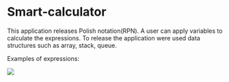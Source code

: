 # Smart-calculator
This application releases Polish notation(RPN). A user can apply variables to calculate the expressions.
To release the application were used data structures such as array, stack, queue.

Examples of expressions:

<img data-v-55944ad0 id="project-gif-42" src="https://stepik.org/media/attachments/lesson/203965/demonstration.gif" class="w-100 rounded">

